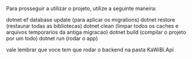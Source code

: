 Para prosseguir a utilizar o projeto, utilize a seguinte maneira:

dotnet ef database update (para aplicar os migrations)
dotnet restore (restaurar todas as bibliotecas)
dotnet clean (limpar todos os caches e arquivos temporarios da antiga migracao)
dotnet build (compilar o projeto por um todo)
dotnet run (rodar o app)

vale lembrar que voce tem que rodar o backend na pasta KaWiBi.Api

